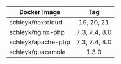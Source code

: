 
| Docker Image        |      Tag                           |
|---------------------|:----------------------------------:|
| schleyk/nextcloud   | 19, 20, 21                         |
| schleyk/nginx-php   | 7.3, 7.4, 8.0                          |
| schleyk/apache-php  | 7.3, 7.4, 8.0                      |
| schleyk/guacamole   | 1.3.0                              |

